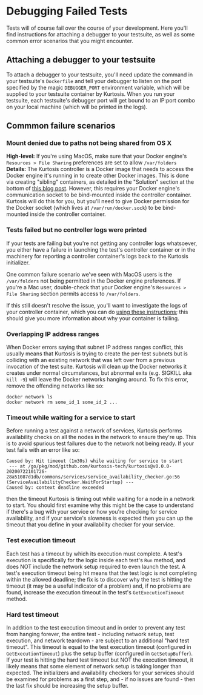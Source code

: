 Debugging Failed Tests
======================
Tests will of course fail over the course of your development. Here you'll find instructions for attaching a debugger to your testsuite, as well as some common error scenarios that you might encounter.

Attaching a debugger to your testsuite
-------------------------------------
To attach a debugger to your testsuite, you'll need update the command in your testsuite's `Dockerfile` and tell your debugger to listen on the port specified by the magic `DEBUGGER_PORT` environment variable, which will be supplied to your testsuite container by Kurtosis. When you run your testsuite, each testsuite's debugger port will get bound to an IP:port combo on your local machine (which will be printed in the logs).

Commmon failure scenarios
-------------------------
### Mount denied due to paths not being shared from OS X
**High-level:** If you're using MacOS, make sure that your Docker engine's `Resources > File Sharing` preferences are set to allow `/var/folders`
**Details:** The Kurtosis controller is a Docker image that needs to access the Docker engine it's running in to create other Docker images. This is done via creating "sibling" containers, as detailed in the "Solution" section at the bottom of [this blog post](https://jpetazzo.github.io/2015/09/03/do-not-use-docker-in-docker-for-ci/). However, this requires your Docker engine's communication socket to be bind-mounted inside the controller container. Kurtosis will do this for you, but you'll need to give Docker permission for the Docker socket (which lives at `/var/run/docker.sock`) to be bind-mounted inside the controller container.

### Tests failed but no controller logs were printed
If your tests are failing but you're not getting any controller logs whatsoever, you either have a failure in launching the test's controller container or in the machinery for reporting a controller container's logs back to the Kurtosis initializer.

One common failure scenario we've seen with MacOS users is the `/var/folders` not being permitted in the Docker engine preferences. If you're a Mac user, double-check that your Docker engine's `Resources > File Sharing` section permits access to `/var/folders`.

If this still doesn't resolve the issue, you'll want to investigate the logs of your controller container, which you can do [using these instructions](https://docs.docker.com/config/containers/logging/); this should give you more information about why your container is failing.

### Overlapping IP address ranges
When Docker errors saying that subnet IP address ranges conflict, this usually means that Kurtosis is trying to create the per-test subnets but is colliding with an existing network that was left over from a previous invocation of the test suite. Kurtosis will clean up the Docker networks it creates under normal circumstances, but abnormal exits (e.g. SIGKILL aka `kill -9`) will leave the Docker networks hanging around. To fix this error, remove the offending networks like so:

```
docker network ls
docker network rm some_id_1 some_id_2 ...
```

### Timeout while waiting for a service to start
Before running a test against a network of services, Kurtosis performs availability checks on all the nodes in the network to ensure they're up. This is to avoid spurious test failures due to the network not being ready. If your test fails with an error like so:

```
Caused by: Hit timeout (1m30s) while waiting for service to start
 --- at /go/pkg/mod/github.com/kurtosis-tech/kurtosis@v0.0.0-20200722101726-28a51087d1db/commons/services/service_availability_checker.go:56 (ServiceAvailabilityChecker.WaitForStartup) ---
Caused by: context deadline exceeded
```

then the timeout Kurtosis is timing out while waiting for a node in a network to start. You should first examine why this might be the case to understand if there's a bug with your service or how you're checking for service availability, and if your service's slowness is expected then you can up the timeout that you define in your availability checker for your service.

### Test execution timeout
Each test has a timeout by which its execution must complete. A test's execution is specifically for the logic inside each test's `Run` method, and does NOT include the network setup required to even launch the test. A test's execution timeout being hit means that the test logic is not completing within the allowed deadline; the fix is to discover why the test is hitting the timeout (it may be a useful indicator of a problem) and, if no problems are found, increase the execution timeout in the test's `GetExecutionTimeout` method.

### Hard test timeout
In addition to the test execution timeout and in order to prevent any test from hanging forever, the entire test - including network setup, test execution, and network teardown - are subject to an additional "hard test timeout". This timeout is equal to the test execution timeout (configured in `GetExecutionTimeout`) plus the setup buffer (configured in `GetSetupBuffer`). If your test is hitting the hard test timeout but NOT the execution timeout, it likely means that some element of network setup is taking longer than expected. The initializers and availability checkers for your services should be examined for problems as a first step, and - if no issues are found - then the last fix should be increasing the setup buffer.
